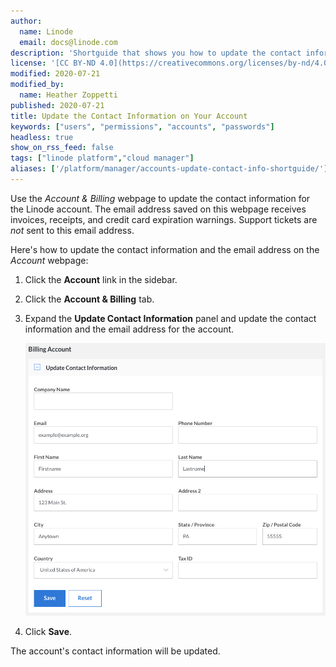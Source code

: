 ```yaml
---
author:
  name: Linode
  email: docs@linode.com
description: 'Shortguide that shows you how to update the contact information on your account.'
license: '[CC BY-ND 4.0](https://creativecommons.org/licenses/by-nd/4.0)'
modified: 2020-07-21
modified_by:
  name: Heather Zoppetti
published: 2020-07-21
title: Update the Contact Information on Your Account
keywords: ["users", "permissions", "accounts", "passwords"]
headless: true
show_on_rss_feed: false
tags: ["linode platform","cloud manager"]
aliases: ['/platform/manager/accounts-update-contact-info-shortguide/']
---
```


Use the *Account & Billing* webpage to update the contact information for the Linode account. The email address saved on this webpage receives invoices, receipts, and credit card expiration warnings. Support tickets are *not* sent to this email address.

Here's how to update the contact information and the email address on the *Account* webpage:

1.  Click the **Account** link in the sidebar.
1.  Click the **Account & Billing** tab.
1.  Expand the **Update Contact Information** panel and update the contact information and the email address for the account.

    ![Update your Contact Information in the Linode Cloud Manager](accounts-update-billing-info.png "Update your Contact Information in the Linode Cloud Manager")

1.  Click **Save**.

The account's contact information will be updated.
